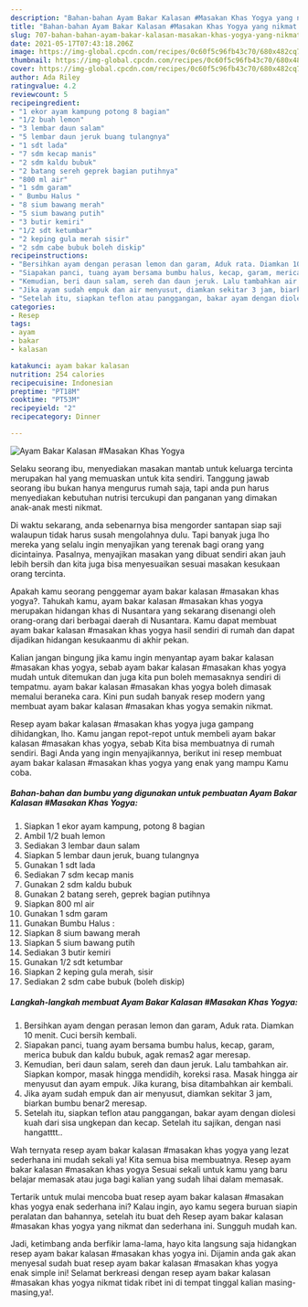 ```yaml
---
description: "Bahan-bahan Ayam Bakar Kalasan #Masakan Khas Yogya yang nikmat Untuk Jualan"
title: "Bahan-bahan Ayam Bakar Kalasan #Masakan Khas Yogya yang nikmat Untuk Jualan"
slug: 707-bahan-bahan-ayam-bakar-kalasan-masakan-khas-yogya-yang-nikmat-untuk-jualan
date: 2021-05-17T07:43:18.206Z
image: https://img-global.cpcdn.com/recipes/0c60f5c96fb43c70/680x482cq70/ayam-bakar-kalasan-masakan-khas-yogya-foto-resep-utama.jpg
thumbnail: https://img-global.cpcdn.com/recipes/0c60f5c96fb43c70/680x482cq70/ayam-bakar-kalasan-masakan-khas-yogya-foto-resep-utama.jpg
cover: https://img-global.cpcdn.com/recipes/0c60f5c96fb43c70/680x482cq70/ayam-bakar-kalasan-masakan-khas-yogya-foto-resep-utama.jpg
author: Ada Riley
ratingvalue: 4.2
reviewcount: 5
recipeingredient:
- "1 ekor ayam kampung potong 8 bagian"
- "1/2 buah lemon"
- "3 lembar daun salam"
- "5 lembar daun jeruk buang tulangnya"
- "1 sdt lada"
- "7 sdm kecap manis"
- "2 sdm kaldu bubuk"
- "2 batang sereh geprek bagian putihnya"
- "800 ml air"
- "1 sdm garam"
- " Bumbu Halus "
- "8 sium bawang merah"
- "5 sium bawang putih"
- "3 butir kemiri"
- "1/2 sdt ketumbar"
- "2 keping gula merah sisir"
- "2 sdm cabe bubuk boleh diskip"
recipeinstructions:
- "Bersihkan ayam dengan perasan lemon dan garam, Aduk rata. Diamkan 10 menit. Cuci bersih kembali."
- "Siapakan panci, tuang ayam bersama bumbu halus, kecap, garam, merica bubuk dan kaldu bubuk, agak remas2 agar meresap."
- "Kemudian, beri daun salam, sereh dan daun jeruk. Lalu tambahkan air. Siapkan kompor, masak hingga mendidih, koreksi rasa. Masak hingga air menyusut dan ayam empuk. Jika kurang, bisa ditambahkan air kembali."
- "Jika ayam sudah empuk dan air menyusut, diamkan sekitar 3 jam, biarkan bumbu benar2 meresap."
- "Setelah itu, siapkan teflon atau panggangan, bakar ayam dengan diolesi kuah dari sisa ungkepan dan kecap. Setelah itu sajikan, dengan nasi hangatttt.."
categories:
- Resep
tags:
- ayam
- bakar
- kalasan

katakunci: ayam bakar kalasan 
nutrition: 254 calories
recipecuisine: Indonesian
preptime: "PT18M"
cooktime: "PT53M"
recipeyield: "2"
recipecategory: Dinner

---
```



![Ayam Bakar Kalasan #Masakan Khas Yogya](https://img-global.cpcdn.com/recipes/0c60f5c96fb43c70/680x482cq70/ayam-bakar-kalasan-masakan-khas-yogya-foto-resep-utama.jpg)

Selaku seorang ibu, menyediakan masakan mantab untuk keluarga tercinta merupakan hal yang memuaskan untuk kita sendiri. Tanggung jawab seorang ibu bukan hanya mengurus rumah saja, tapi anda pun harus menyediakan kebutuhan nutrisi tercukupi dan panganan yang dimakan anak-anak mesti nikmat.

Di waktu  sekarang, anda sebenarnya bisa mengorder santapan siap saji walaupun tidak harus susah mengolahnya dulu. Tapi banyak juga lho mereka yang selalu ingin menyajikan yang terenak bagi orang yang dicintainya. Pasalnya, menyajikan masakan yang dibuat sendiri akan jauh lebih bersih dan kita juga bisa menyesuaikan sesuai masakan kesukaan orang tercinta. 



Apakah kamu seorang penggemar ayam bakar kalasan #masakan khas yogya?. Tahukah kamu, ayam bakar kalasan #masakan khas yogya merupakan hidangan khas di Nusantara yang sekarang disenangi oleh orang-orang dari berbagai daerah di Nusantara. Kamu dapat membuat ayam bakar kalasan #masakan khas yogya hasil sendiri di rumah dan dapat dijadikan hidangan kesukaanmu di akhir pekan.

Kalian jangan bingung jika kamu ingin menyantap ayam bakar kalasan #masakan khas yogya, sebab ayam bakar kalasan #masakan khas yogya mudah untuk ditemukan dan juga kita pun boleh memasaknya sendiri di tempatmu. ayam bakar kalasan #masakan khas yogya boleh dimasak memalui beraneka cara. Kini pun sudah banyak resep modern yang membuat ayam bakar kalasan #masakan khas yogya semakin nikmat.

Resep ayam bakar kalasan #masakan khas yogya juga gampang dihidangkan, lho. Kamu jangan repot-repot untuk membeli ayam bakar kalasan #masakan khas yogya, sebab Kita bisa membuatnya di rumah sendiri. Bagi Anda yang ingin menyajikannya, berikut ini resep membuat ayam bakar kalasan #masakan khas yogya yang enak yang mampu Kamu coba.

<!--inarticleads1-->

##### Bahan-bahan dan bumbu yang digunakan untuk pembuatan Ayam Bakar Kalasan #Masakan Khas Yogya:

1. Siapkan 1 ekor ayam kampung, potong 8 bagian
1. Ambil 1/2 buah lemon
1. Sediakan 3 lembar daun salam
1. Siapkan 5 lembar daun jeruk, buang tulangnya
1. Gunakan 1 sdt lada
1. Sediakan 7 sdm kecap manis
1. Gunakan 2 sdm kaldu bubuk
1. Gunakan 2 batang sereh, geprek bagian putihnya
1. Siapkan 800 ml air
1. Gunakan 1 sdm garam
1. Gunakan  Bumbu Halus :
1. Siapkan 8 sium bawang merah
1. Siapkan 5 sium bawang putih
1. Sediakan 3 butir kemiri
1. Gunakan 1/2 sdt ketumbar
1. Siapkan 2 keping gula merah, sisir
1. Sediakan 2 sdm cabe bubuk (boleh diskip)




<!--inarticleads2-->

##### Langkah-langkah membuat Ayam Bakar Kalasan #Masakan Khas Yogya:

1. Bersihkan ayam dengan perasan lemon dan garam, Aduk rata. Diamkan 10 menit. Cuci bersih kembali.
1. Siapakan panci, tuang ayam bersama bumbu halus, kecap, garam, merica bubuk dan kaldu bubuk, agak remas2 agar meresap.
1. Kemudian, beri daun salam, sereh dan daun jeruk. Lalu tambahkan air. Siapkan kompor, masak hingga mendidih, koreksi rasa. Masak hingga air menyusut dan ayam empuk. Jika kurang, bisa ditambahkan air kembali.
1. Jika ayam sudah empuk dan air menyusut, diamkan sekitar 3 jam, biarkan bumbu benar2 meresap.
1. Setelah itu, siapkan teflon atau panggangan, bakar ayam dengan diolesi kuah dari sisa ungkepan dan kecap. Setelah itu sajikan, dengan nasi hangatttt..




Wah ternyata resep ayam bakar kalasan #masakan khas yogya yang lezat sederhana ini mudah sekali ya! Kita semua bisa membuatnya. Resep ayam bakar kalasan #masakan khas yogya Sesuai sekali untuk kamu yang baru belajar memasak atau juga bagi kalian yang sudah lihai dalam memasak.

Tertarik untuk mulai mencoba buat resep ayam bakar kalasan #masakan khas yogya enak sederhana ini? Kalau ingin, ayo kamu segera buruan siapin peralatan dan bahannya, setelah itu buat deh Resep ayam bakar kalasan #masakan khas yogya yang nikmat dan sederhana ini. Sungguh mudah kan. 

Jadi, ketimbang anda berfikir lama-lama, hayo kita langsung saja hidangkan resep ayam bakar kalasan #masakan khas yogya ini. Dijamin anda gak akan menyesal sudah buat resep ayam bakar kalasan #masakan khas yogya enak simple ini! Selamat berkreasi dengan resep ayam bakar kalasan #masakan khas yogya nikmat tidak ribet ini di tempat tinggal kalian masing-masing,ya!.

